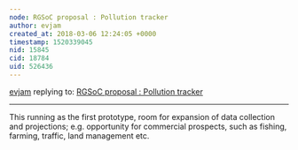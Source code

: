 ```yaml
---
node: RGSoC proposal : Pollution tracker
author: evjam
created_at: 2018-03-06 12:24:05 +0000
timestamp: 1520339045
nid: 15845
cid: 18784
uid: 526436
---
```




[evjam](../profile/evjam) replying to: [RGSoC proposal : Pollution tracker](../notes/evjam/03-01-2018/pollution-tracker)

----
This running as the first prototype, room for expansion of data collection and projections; e.g. opportunity for commercial prospects, such as fishing, farming, traffic, land management etc. 